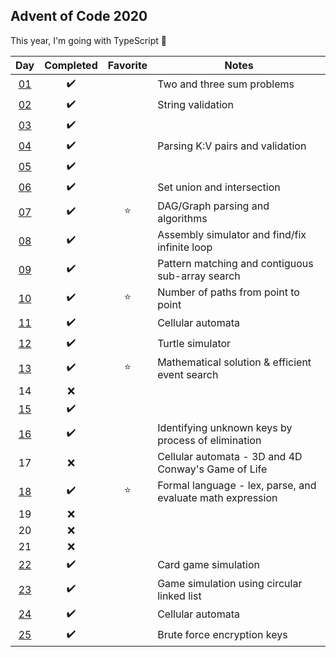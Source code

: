 ## Advent of Code 2020

This year, I'm going with TypeScript :tada:

|       Day        |     Completed      | Favorite | Notes                                                      |
| :--------------: | :----------------: | :------: | ---------------------------------------------------------- |
| [01](src/day-01) | :heavy_check_mark: |          | Two and three sum problems                                 |
| [02](src/day-02) | :heavy_check_mark: |          | String validation                                          |
| [03](src/day-03) | :heavy_check_mark: |          |                                                            |
| [04](src/day-04) | :heavy_check_mark: |          | Parsing K:V pairs and validation                           |
| [05](src/day-05) | :heavy_check_mark: |          |                                                            |
| [06](src/day-06) | :heavy_check_mark: |          | Set union and intersection                                 |
| [07](src/day-07) | :heavy_check_mark: |  :star:  | DAG/Graph parsing and algorithms                           |
| [08](src/day-08) | :heavy_check_mark: |          | Assembly simulator and find/fix infinite loop              |
| [09](src/day-09) | :heavy_check_mark: |          | Pattern matching and contiguous sub-array search           |
| [10](src/day-10) | :heavy_check_mark: |  :star:  | Number of paths from point to point                        |
| [11](src/day-11) | :heavy_check_mark: |          | Cellular automata                                          |
| [12](src/day-12) | :heavy_check_mark: |          | Turtle simulator                                           |
| [13](src/day-13) | :heavy_check_mark: |  :star:  | Mathematical solution & efficient event search             |
|        14        |        :x:         |          |                                                            |
| [15](src/day-15) | :heavy_check_mark: |          |                                                            |
| [16](src/day-16) | :heavy_check_mark: |          | Identifying unknown keys by process of elimination         |
|        17        |        :x:         |          | Cellular automata - 3D and 4D Conway's Game of Life        |
| [18](src/day-18) | :heavy_check_mark: |  :star:  | Formal language - lex, parse, and evaluate math expression |
|        19        |        :x:         |          |                                                            |
|        20        |        :x:         |          |                                                            |
|        21        |        :x:         |          |                                                            |
| [22](src/day-22) | :heavy_check_mark: |          | Card game simulation                                       |
| [23](src/day-23) | :heavy_check_mark: |          | Game simulation using circular linked list                 |
| [24](src/day-24) | :heavy_check_mark: |          | Cellular automata                                          |
| [25](src/day-25) | :heavy_check_mark: |          | Brute force encryption keys                                |

